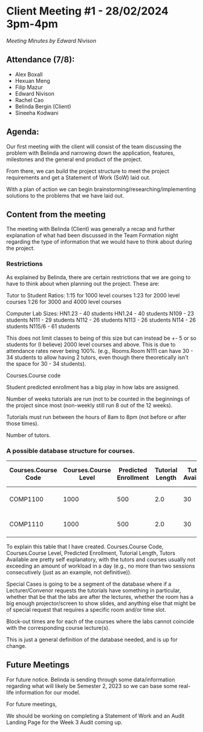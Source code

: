 # Client Meeting #1 - 28/02/2024 3pm-4pm
*Meeting Minutes by Edward Nivison*
## Attendance (7/8):

 - Alex Boxall
 - Hexuan Meng
 - Filip Mazur
 - Edward Nivison
 - Rachel Cao
 - Belinda Bergin (Client)
 - Sineeha Kodwani

## Agenda:
Our first meeting with the client will consist of the team discussing the problem with Belinda and narrowing down the application, features, milestones and the general end product of the project.

From there, we can build the project structure to meet the project requirements and get a Statement of Work (SoW) laid out.

With a plan of action we can begin brainstorming/researching/implementing solutions to the problems that we have laid out.

## Content from the meeting
The meeting with Belinda (Client) was generally a recap and further explanation of what had been discussed in the Team Formation night regarding the type of information that we would have to think about during the project.
### Restrictions
As explained by Belinda, there are certain restrictions that we are going to have to think about when planning out the project. These are:

Tutor to Student Ratios:
1:15 for 1000 level courses
1:23 for 2000 level courses
1:26 for 3000 and 4000 level courses

Computer Lab Sizes:
HN1.23 - 40 students
HN1.24 - 40 students
N109 - 23 students
N111 - 29 students
N112 - 26 students
N113 - 26 students
N114 - 26 students
N115/6 - 61 students

This does not limit classes to being of this size but can instead be +- 5 or so students for (I believe) 2000 level courses and above. This is due to attendance rates never being 100%.
(e.g., Rooms.Room N111 can have 30 - 34 students to allow having 2 tutors, even though there theoretically isn't the space for 30 - 34 students).

Courses.Course code

Student predicted enrollment has a big play in how labs are assigned.

Number of weeks tutorials are run (not to be counted in the beginnings of the project since most (non-weekly still run 8 out of the 12 weeks).

Tutorials must run between the hours of 8am to 8pm (not before or after those times).

Number of tutors.
### A possible database structure for courses.

| Courses.Course Code | Courses.Course Level | Predicted Enrollment | Tutorial Length | Tutors Available | Special Conditions | Block-out times |
| -- | -- | -- | -- | -- | -- |  -- |
| COMP1100 | 1000 | 500 | 2.0 | 30 | After Lectures | Mon 12pm-2pm |
| COMP1110 | 1000 | 500 | 2.0 | 30 | Projectors | Mon 2pm-4pm |

To explain this table that I have created.
Courses.Course Code, Courses.Course Level, Predicted Enrollment, Tutorial Length, Tutors Available are pretty self explanatory, with the tutors and courses usually not exceeding an amount of workload in a day (e.g., no more than two sessions consecutively (just as an example, not definitive)).

Special Cases is going to be a segment of the database where if a Lecturer/Convenor requests the tutorials have something in particular, whether that be that the labs are after the lectures, whether the room has a big enough projector/screen to show slides, and anything else that might be of special request that requires a specific room and/or time slot.

Block-out times are for each of the courses where the labs cannot coincide with the corresponding course lecture(s).

This is just a general definition of the database needed, and is up for change.

## Future Meetings
For future notice. Belinda is sending through some data/information regarding what will likely be Semester 2, 2023 so we can base some real-life information for our model.

For future meetings,

We should be working on completing a Statement of Work and an Audit Landing Page for the Week 3 Audit coming up.
